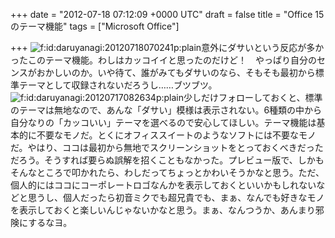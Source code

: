 
+++
date = "2012-07-18 07:12:09 +0000 UTC"
draft = false
title = "Office 15 のテーマ機能"
tags = ["Microsoft Office"]

+++
<img src="http://cdn-ak.f.st-hatena.com/images/fotolife/d/daruyanagi/20120718/20120718070241.png" alt="f:id:daruyanagi:20120718070241p:plain" title="f:id:daruyanagi:20120718070241p:plain" class="hatena-fotolife"/>意外にダサいという反応が多かったこのテーマ機能。わしはカッコイイと思ったのだけど！　やっぱり自分のセンスがおかしいのか。いや待て、誰がみてもダサいのなら、そもそも最初から標準テーマとして収録されないだろうし……ブツブツ。<img src="http://cdn-ak.f.st-hatena.com/images/fotolife/d/daruyanagi/20120717/20120717082634.png" alt="f:id:daruyanagi:20120717082634p:plain" title="f:id:daruyanagi:20120717082634p:plain" class="hatena-fotolife"/>少しだけフォローしておくと、標準のテーマは無地なので、あんな「ダサい」模様は表示されない。6種類の中から自分なりの「カッコいい」テーマを選べるので安心してほしい。テーマ機能は基本的に不要なモノだ。とくにオフィススイートのようなソフトには不要なモノだ。やはり、ココは最初から無地でスクリーンショットをとっておくべきだっただろう。そうすれば要らぬ誤解を招くこともなかった。プレビュー版で、しかもそんなところで叩かれたら、わしだってちょっとかわいそうかなと思う。ただ、個人的にはココにコーポレートロゴなんかを表示しておくといいかもしれないなどと思うし、個人だったら初音ミクでも超兄貴でも、まぁ、なんでも好きなモノを表示しておくと楽しいんじゃないかなと思う。まぁ、なんつうか、あんまり邪険にするなヨ。


